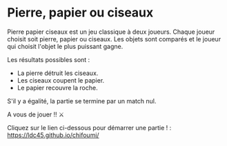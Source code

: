 # Pierre, papier ou ciseaux

Pierre papier ciseaux est un jeu classique à deux joueurs. Chaque joueur choisit soit pierre, papier ou ciseaux. Les objets sont comparés et le joueur qui choisit l'objet le plus puissant gagne.

Les résultats possibles sont :

+ La pierre détruit les ciseaux.
+ Les ciseaux coupent le papier.
+ Le papier recouvre la roche.

S'il y a égalité, la partie se termine par un match nul.


A vous de jouer !! ⚔

Cliquez sur le lien ci-dessous pour démarrer une partie ! :
https://ldc45.github.io/chifoumi/
